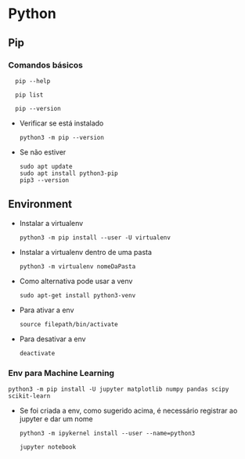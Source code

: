 # Python

## Pip

### Comandos básicos
      pip --help

      pip list
      
      pip --version

* Verificar se está instalado

      python3 -m pip --version

* Se não estiver

      sudo apt update
      sudo apt install python3-pip
      pip3 --version

## Environment

* Instalar a virtualenv

      python3 -m pip install --user -U virtualenv

* Instalar a virtualenv dentro de uma pasta

      python3 -m virtualenv nomeDaPasta

* Como alternativa pode usar a venv

      sudo apt-get install python3-venv

* Para ativar a env 

      source filepath/bin/activate

* Para desativar a env

      deactivate
  
### Env para Machine Learning

    python3 -m pip install -U jupyter matplotlib numpy pandas scipy scikit-learn

* Se foi criada a env, como sugerido acima, é necessário registrar ao jupyter e dar um nome

      python3 -m ipykernel install --user --name=python3

      jupyter notebook 
